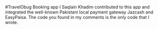 #TravelObug Booking app
I Saqlain Khadim contributed to this app and integrated the well-known Pakistani local payment gateway Jazcash and EasyPaisa. The code you found in my comments is the only code that I wrote.
